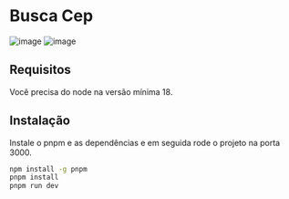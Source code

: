 # Busca Cep

![image](https://github.com/WilsonSant/buscaCepFront/assets/87999151/a59ba812-9b29-47d2-ac37-14bf481e6506)
![image](https://github.com/WilsonSant/buscaCepFront/assets/87999151/b34236a1-e6d1-48ca-b4da-478847a1dac1)


## Requisitos

Você precisa do node na versão mínima 18.

## Instalação

Instale o pnpm e as dependências e em seguida rode o projeto na porta 3000.

```bash
npm install -g pnpm
pnpm install
pnpm run dev
